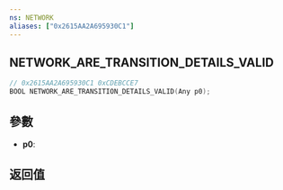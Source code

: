 ```yaml
---
ns: NETWORK
aliases: ["0x2615AA2A695930C1"]
---
```

## NETWORK_ARE_TRANSITION_DETAILS_VALID

```c
// 0x2615AA2A695930C1 0xCDEBCCE7
BOOL NETWORK_ARE_TRANSITION_DETAILS_VALID(Any p0);
```


## 參數
* **p0**: 

## 返回值
